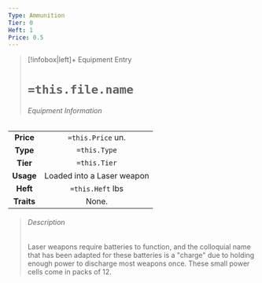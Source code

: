 ```yaml
---
Type: Ammunition
Tier: 0
Heft: 1
Price: 0.5
---
```

> [!infobox|left]+ Equipment Entry
> # `=this.file.name`
> ###### Equipment Information
|            |                            |
|:----------:|:--------------------------:|
| **Price**  |     `=this.Price` un.      |
|  **Type**  |        `=this.Type`        |
|  **Tier**  |        `=this.Tier`        |
| **Usage**  | Loaded into a Laser weapon |
|  **Heft**  |      `=this.Heft` lbs      |
| **Traits** |           None.            |
> ###### *Description*
> Laser weapons require batteries to function, and the colloquial name that has been adapted for these batteries is a "charge" due to holding enough power to discharge most weapons once. These small power cells come in packs of 12. 
